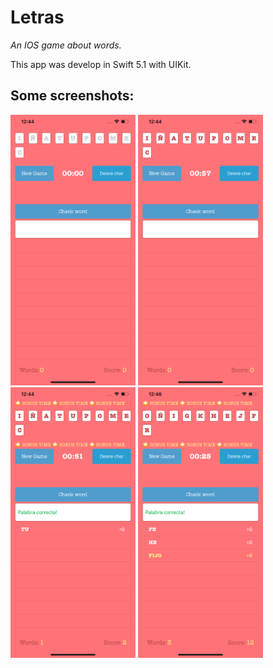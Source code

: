 # Letras
*An IOS game about words.*

This app was develop in Swift 5.1 with UIKit.

## Some screenshots:

<img src="images_readme/0.png" alt="drawing" width="200"/>  <img src="images_readme/1.png" alt="drawing" width="200"/>
<img src="images_readme/2.png" alt="drawing" width="200"/>  <img src="images_readme/3.png" alt="drawing" width="200"/>




